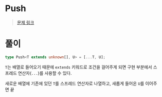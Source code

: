 # Push

> [문제 링크](https://github.com/type-challenges/type-challenges/blob/main/questions/03057-easy-push/README.ko.md)

# 풀이

```ts
type Push<T extends unknown[], U> = [...T, U];
```

`T`는 배열로 들어오기 때문에 `extends` 키워드로 조건을 걸어주게 되면 구현 부분에서 스프레드 연산자(`...`)를 사용할 수 있다.

새로운 배열에 기존에 있던 `T`를 스프레드 연산자로 나열하고, 새롭게 들어온 `U`를 이어주면 끝
